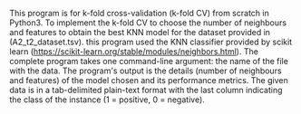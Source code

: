 This program is for k-fold cross-validation (k-fold CV) from scratch in Python3. To implement the k-fold
CV to choose the number of neighbours and features to obtain the best KNN model for the dataset provided
in (A2_t2_dataset.tsv). this program used the KNN classifier provided by scikit learn (https://scikit-learn.org/stable/modules/neighbors.html).
The complete program takes one command-line argument: the name of the file with the data. The
program's output is the details (number of neighbours and features) of the model chosen and its
performance metrics. The given data is in a tab-delimited plain-text format with the last column indicating
the class of the instance (1 = positive, 0 = negative).
